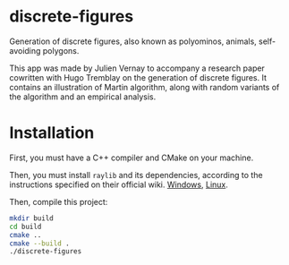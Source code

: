 # discrete-figures
Generation of discrete figures, also known as polyominos, animals, self-avoiding polygons.

This app was made by Julien Vernay to accompany a research paper cowritten with Hugo Tremblay on the generation of discrete figures.
It contains an illustration of Martin algorithm, along with random variants of the algorithm and an empirical analysis.

# Installation
First, you must have a C++ compiler and CMake on your machine.

Then, you must install `raylib` and its dependencies, according to the instructions specified on their official wiki.
[Windows](https://github.com/raysan5/raylib/wiki/Working-on-Windows), [Linux](https://github.com/raysan5/raylib/wiki/Working-on-GNU-Linux).

Then, compile this project:
```sh
mkdir build
cd build
cmake ..
cmake --build .
./discrete-figures
```
